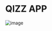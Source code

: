 # QIZZ APP

![image](https://github.com/zngbt28hi/webquiz/assets/131242655/a85fcdb2-2be3-4431-9c2c-2d51be202774)


